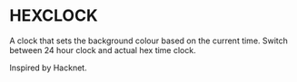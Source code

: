 # HEXCLOCK

A clock that sets the background colour based on the current time. Switch between 24 hour clock and actual hex time clock.

Inspired by Hacknet.
